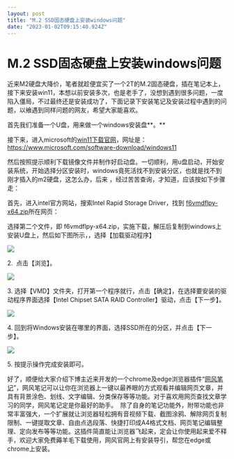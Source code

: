 ```yaml
---
layout: post
title: "M.2 SSD固态硬盘上安装windows问题"
date: "2023-01-02T09:15:40.924Z"
---
```

M.2 SSD固态硬盘上安装windows问题
=======================

  

近来M2硬盘大降价，笔者就趁便宜买了一个2T的M.2固态硬盘，插在笔记本上，接下来安装win11，本想以前安装多次，也是老手了，没想到遇到很多问题，一度陷入僵局，不过最终还是安装成功了，下面记录下安装笔记及安装过程中遇到的问题，以飨遇到同样问题的网友，希望大家能喜欢。

首先我们准备一个U盘，用来做一个windows安装盘**。**

接下来，进入microsoft的[win11下载官网](https://www.microsoft.com/software-download/windows11)，网址是：https://www.microsoft.com/software-download/windows11

然后按照提示顺利下载镜像文件并制作好启动盘。一切顺利，用u盘启动，开始安装系统，开始选择分区安装时，windows竟死活找不到安装分区，也就是找不到刚才插入的m2硬盘，这怎么办，后来 ，经过苦苦查询，才知道，应该按如下步骤走：

首先，进入intel官方网站，搜索Intel Rapid Storage Driver，找到 [](https://www.intel.cn/content/www/cn/zh/download/720755/intel-rapid-storage-technology-driver-installation-software-with-intel-optane-memory-11th-up-to-13th-gen-platforms.html?wapkw=Intel%2520Rapid%2520Storage%2520Driver%2520V14.6.3.1032)[​f6vmdflpy-x64.zip](https://www.intel.cn/content/www/cn/zh/download/720755/intel-rapid-storage-technology-driver-installation-software-with-intel-optane-memory-11th-up-to-13th-gen-platforms.html?wapkw=Intel%2520Rapid%2520Storage%2520Driver%2520V14.6.3.1032)所在网页：

选择第二个文件，即 ​f6vmdflpy-x64.zip，实施下载，解压后复制到windows上安装U盘上，然后如下图所示，，选择【加载驱动程序】

![](https://kmpic.asus.com/images/2016/11/25/e9422517-4304-4aae-93f3-9fc438008df4.png)

2.  点击【浏览】。

![](https://kmpic.asus.com/images/2016/11/25/5020400f-8ac4-450d-b340-eecf3b40f95c.png)

3. 选择【VMD】文件夹，打开第一个程序就行，点击【确定】，在选择要安装的驱动程序界面选择【Intel Chipset SATA RAID Controller】驱动，点击【下一步】。

![](https://kmpic.asus.com/images/2016/11/25/f3a0d08c-d370-44e6-a8d5-704ed3c75582.png)

4. 回到将Windows安装在哪里的界面，选择SSD所在的分区，并点击【下一步】。

![](https://kmpic.asus.com/images/2016/11/25/1d1f0887-a5ee-4e5f-92f4-9125cee27384.png)

5. 按提示操作完成安装即可。

好了，顺便给大家介绍下博主近来开发的一个chrome及edge浏览器插件“[网风笔记](https://netwind.cc)”，网风笔记可以让你在浏览器上一键以最养眼的方式观看并编辑网页文章，并具有背景涂色、划线、文字编辑、分类保存等等功能。对于喜欢用网页查找文章学习的同学，网风笔记定是你最好的助手。  除了自身的笔记功能外，附带功能也非常丰富强大，一个扩展就让浏览器轻松拥有音视频下载、截图涂鸦、解除网页复制限制、一键提取文章、自由点选段落、快捷打印成A4格式文档、网页笔记编辑整理、定向发布等等功能。这插件简直能让浏览器飞起来，定会让你使用起来爱不释手，欢迎大家免费薅羊毛下载使用，网风官网上有安装导引，帮您在edge或chrome上安装。